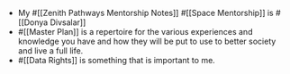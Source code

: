 - My #[[Zenith Pathways Mentorship Notes]] #[[Space Mentorship]] is #[[Donya Divsalar]]
- #[[Master Plan]] is a repertoire for the various experiences and knowledge you have and how they will be put to use to better society and live a full life.
- #[[Data Rights]] is something that is important to me.

[//begin]: # "Autogenerated link references for markdown compatibility"
[Zenith Pathways]: <../pages-ls/Zenith Pathways> "#Space Mentorship: #Donya Divsalar"
[//end]: # "Autogenerated link references"
